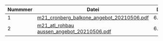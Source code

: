 | Nummmer | Datei                                      | Datum   | Thema |
| --------|--|--|-------:
| 1       | [m21_cronberg_balkone_angebot_20210506.pdf](https://github.com/Mozart21/Angebote/blob/main/m21_cronberg_balkone_angebot_20210506.pdf)  | 6.5.2021| Blkone
| 2       | [m21_atl_rohbau aussen_angebot_20210506.pdf](https://github.com/Mozart21/Angebote/blob/main/m21_atl_rohbau%20aussen_angebot_20210506.pdf) | 6.5.2021|



